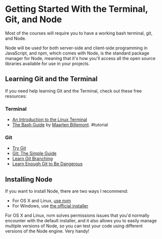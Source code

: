 # Getting Started With the Terminal, Git, and Node

Most of the courses will require you to have a working bash terminal, git, and Node.

Node will be used for both server-side and client-side programming in JavaScript, and npm, which comes with Node, is the standard package manager for Node, meaning that it's how you'll access all the open source libraries available for use in your projects.


## Learning Git and the Terminal

If you need help learning Git and the Terminal, check out these free resources:

### Terminal

* [An Introduction to the Linux Terminal](https://www.digitalocean.com/community/tutorials/an-introduction-to-the-linux-terminal)
* [The Bash Guide](http://guide.bash.academy/) by [Maarten Billemont](http://lhunath.com/). #tutorial

### Git

* [Try Git](https://try.github.io/levels/1/challenges/1)
* [Git: The Simple Guide](http://rogerdudler.github.io/git-guide/)
* [Learn Git Branching](https://pcottle.github.io/learnGitBranching/)
* [Learn Enough Git to Be Dangerous](https://www.learnenough.com/git-tutorial)

## Installing Node

If you want to install Node, there are two ways I recommend:

* For OS X and Linux, [use nvm](https://github.com/creationix/nvm)
* For Windows, use [the official installer](https://nodejs.org/)

For OS X and Linux, nvm solves permissions issues that you'd normally encounter with the default installer, and it also allows you to easily manage multiple versions of Node, so you can test your code using different versions of the Node engine. Very handy!
